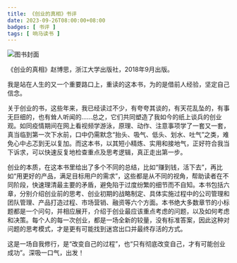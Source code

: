 ```yaml
---
title: 《创业的真相》书评
date: 2023-09-26T08:00:00+08:00
badges: [ 书评 ]
tags: [ 响马读书 ]
---
```


<div class="p-3 text-center">
  <img class="img-fluid" src="/images/2023/0926/book-cover.png" alt="图书封面" style="max-width:400px; max-height:400px;">
</div>

《创业的真相》赵博思，浙江大学出版社，2018年9月出版。

我是站在人生的又一个重要路口上，重读的这本书，为的是借前人经验，坚定自己信念。

关于创业的书，这些年来，我已经读过不少，有夸夸其谈的，有天花乱坠的，有事无巨细的，也有耸人听闻的……总之，它们共同塑造了我如今的纸上谈兵的创业观。如同疫情期间在网上看视频学游泳，原理、动作、注意事项学了一套又一套，真当临到第一次下水前，口中仍需默念“抬头、吸气、低头、划水、吐气”之类，难免心中忐忑到无以复加。而这本书，以其短小精炼、实用和接地气，正好符合我当下诉求，可以快速反复地检查重点及思考逻辑，真正走出第一步。

创业的本质，在这本书里给出了多个不同的总结，比如“赚到钱，活下去”，再比如“用更好的产品，满足目标用户的需求”，这些都是从不同的视角，帮助读者在不同阶段，快速理清最主要的矛盾，避免陷于过度纷繁的细节而不自知。本书包括六章，分别介绍创业前的思考、创业初期的战略制定、具体实施过程中的公司管理和团队管理、产品打造过程、市场营销、融资等六个方面。本书绝大多数章节的小标题都是一个问句，并相应展开，介绍于创业最应该重点考虑的问题，以及如何考虑和决策。每个人的每一次创业，都是一场全新的较量，没有标准答案，因此这种对问题的思考模式，才是更有可能找到迷宫出口并最终存活的方式。

这是一场自我修行，是“改变自己的过程”，也“只有彻底改变自己，才有可能创业成功”。深吸一口气，出发！
